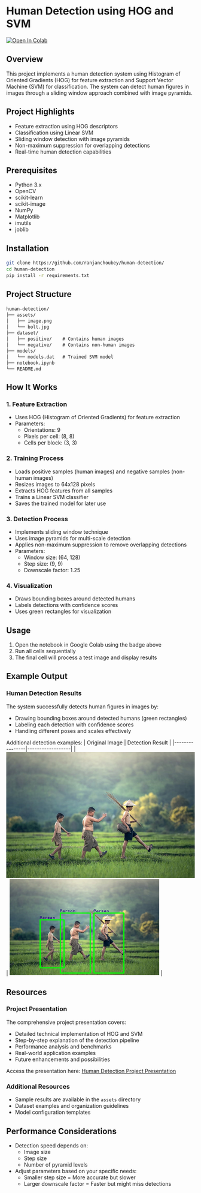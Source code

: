 # Human Detection using HOG and SVM

[![Open In Colab](https://colab.research.google.com/assets/colab-badge.svg)](https://colab.research.google.com/github/ranjanchoubey/human-detection/blob/master/notebook.ipynb)

## Overview
This project implements a human detection system using Histogram of Oriented Gradients (HOG) for feature extraction and Support Vector Machine (SVM) for classification. The system can detect human figures in images through a sliding window approach combined with image pyramids.

## Project Highlights
- Feature extraction using HOG descriptors
- Classification using Linear SVM
- Sliding window detection with image pyramids
- Non-maximum suppression for overlapping detections
- Real-time human detection capabilities

## Prerequisites
- Python 3.x
- OpenCV
- scikit-learn
- scikit-image
- NumPy
- Matplotlib
- imutils
- joblib

## Installation
```bash
git clone https://github.com/ranjanchoubey/human-detection/
cd human-detection
pip install -r requirements.txt
```

## Project Structure
```
human-detection/
├── assets/
│   ├── image.png
│   └── bolt.jpg
├── dataset/
│   ├── positive/    # Contains human images
│   └── negative/    # Contains non-human images
├── models/
│   └── models.dat   # Trained SVM model
├── notebook.ipynb
└── README.md
```

## How It Works

### 1. Feature Extraction
- Uses HOG (Histogram of Oriented Gradients) for feature extraction
- Parameters:
  - Orientations: 9
  - Pixels per cell: (8, 8)
  - Cells per block: (3, 3)

### 2. Training Process
- Loads positive samples (human images) and negative samples (non-human images)
- Resizes images to 64x128 pixels
- Extracts HOG features from all samples
- Trains a Linear SVM classifier
- Saves the trained model for later use

### 3. Detection Process
- Implements sliding window technique
- Uses image pyramids for multi-scale detection
- Applies non-maximum suppression to remove overlapping detections
- Parameters:
  - Window size: (64, 128)
  - Step size: (9, 9)
  - Downscale factor: 1.25

### 4. Visualization
- Draws bounding boxes around detected humans
- Labels detections with confidence scores
- Uses green rectangles for visualization

## Usage
1. Open the notebook in Google Colab using the badge above
2. Run all cells sequentially
3. The final cell will process a test image and display results

## Example Output
### Human Detection Results
The system successfully detects human figures in images by:
- Drawing bounding boxes around detected humans (green rectangles)
- Labeling each detection with confidence scores
- Handling different poses and scales effectively

Additional detection examples:
| Original Image | Detection Result |
|----------------|------------------|
| ![Input 1](assets/test.jpg) | ![Output 1](assets/test.png) |

## Resources
### Project Presentation
The comprehensive project presentation covers:
- Detailed technical implementation of HOG and SVM
- Step-by-step explanation of the detection pipeline
- Performance analysis and benchmarks
- Real-world application examples
- Future enhancements and possibilities

Access the presentation here: [Human Detection Project Presentation](https://docs.google.com/presentation/d/1ebIDe_9QLxQUTOizuFgAEadjVxefgUBD/edit?usp=drive_link&ouid=102222658965169638537&rtpof=true&sd=true)

### Additional Resources
- Sample results are available in the `assets` directory
- Dataset examples and organization guidelines
- Model configuration templates

## Performance Considerations
- Detection speed depends on:
  - Image size
  - Step size
  - Number of pyramid levels
- Adjust parameters based on your specific needs:
  - Smaller step size = More accurate but slower
  - Larger downscale factor = Faster but might miss detections

